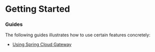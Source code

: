 # Getting Started

### Guides
The following guides illustrates how to use certain features concretely:

* [Using Spring Cloud Gateway](https://github.com/spring-cloud-samples/spring-cloud-gateway-sample)

